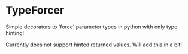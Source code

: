 # TypeForcer
Simple decorators to 'force' parameter types in python with only type hinting!

Currently does not support hinted returned values. Will add this in a bit!
